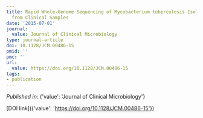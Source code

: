 ```yaml
---
title: Rapid Whole-Genome Sequencing of Mycobacterium tuberculosis Isolates Directly
  from Clinical Samples
date: '2015-07-01'
journal:
  value: Journal of Clinical Microbiology
type: journal-article
doi: 10.1128/JCM.00486-15
pmid: ''
pmc: ''
url:
  value: https://doi.org/10.1128/JCM.00486-15
tags:
- publication
---
```


*Published in*: {'value': 'Journal of Clinical Microbiology'}

[DOI link]({'value': 'https://doi.org/10.1128/JCM.00486-15'})


